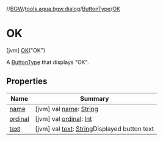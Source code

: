 //[BGW](../../../../index.md)/[tools.aqua.bgw.dialog](../../index.md)/[ButtonType](../index.md)/[OK](index.md)



# OK  
 [jvm] [OK](index.md)("OK")  


A [ButtonType](../index.md) that displays "OK".

   


## Properties  
  
|  Name |  Summary | 
|---|---|
| <a name="tools.aqua.bgw.dialog/ButtonType.OK/name/#/PointingToDeclaration/"></a>[name](name.md)| <a name="tools.aqua.bgw.dialog/ButtonType.OK/name/#/PointingToDeclaration/"></a> [jvm] val [name](name.md): [String](https://kotlinlang.org/api/latest/jvm/stdlib/kotlin/-string/index.html)   <br>|
| <a name="tools.aqua.bgw.dialog/ButtonType.OK/ordinal/#/PointingToDeclaration/"></a>[ordinal](ordinal.md)| <a name="tools.aqua.bgw.dialog/ButtonType.OK/ordinal/#/PointingToDeclaration/"></a> [jvm] val [ordinal](ordinal.md): [Int](https://kotlinlang.org/api/latest/jvm/stdlib/kotlin/-int/index.html)   <br>|
| <a name="tools.aqua.bgw.dialog/ButtonType.OK/text/#/PointingToDeclaration/"></a>[text](text.md)| <a name="tools.aqua.bgw.dialog/ButtonType.OK/text/#/PointingToDeclaration/"></a> [jvm] val [text](text.md): [String](https://kotlinlang.org/api/latest/jvm/stdlib/kotlin/-string/index.html)Displayed button text   <br>|

